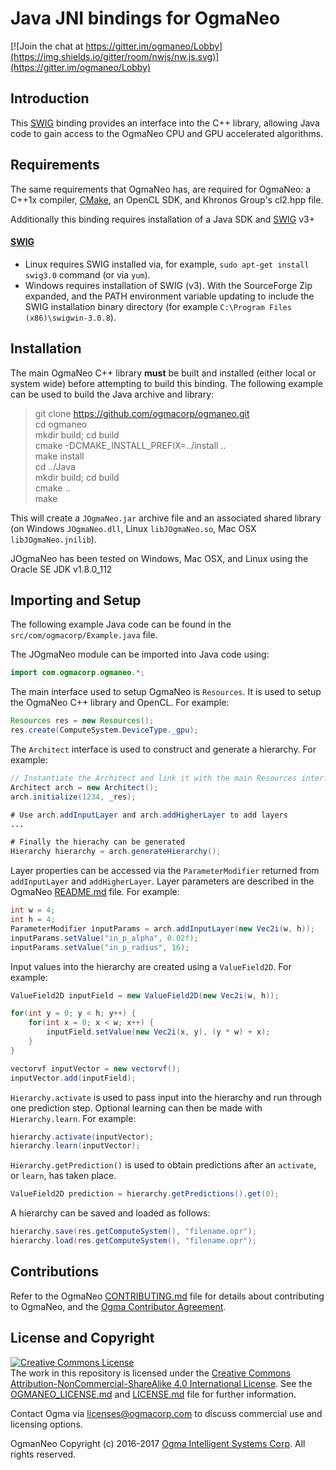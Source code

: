 <!---
  OgmaNeo
  Copyright(c) 2016-2017 Ogma Intelligent Systems Corp. All rights reserved.

  This copy of OgmaNeo is licensed to you under the terms described
  in the OGMANEO_LICENSE.md file included in this distribution.
--->

# Java JNI bindings for OgmaNeo

[![Join the chat at https://gitter.im/ogmaneo/Lobby](https://img.shields.io/gitter/room/nwjs/nw.js.svg)](https://gitter.im/ogmaneo/Lobby)

## Introduction

This [SWIG](http://www.swig.org/) binding provides an interface into the C++ library, allowing Java code to gain access to the OgmaNeo CPU and GPU accelerated algorithms.

## Requirements

The same requirements that OgmaNeo has, are required for OgmaNeo: a C++1x compiler, [CMake](https://cmake.org/), an OpenCL SDK, and Khronos Group's cl2.hpp file.

Additionally this binding requires installation of a Java SDK and [SWIG](http://www.swig.org/) v3+

#### [SWIG](http://www.swig.org/)

- Linux requires SWIG installed via, for example, ```sudo apt-get install swig3.0``` command (or via ```yum```).
- Windows requires installation of SWIG (v3). With the SourceForge Zip expanded, and the PATH environment variable updating to include the SWIG installation binary directory (for example `C:\Program Files (x86)\swigwin-3.0.8`).

## Installation

The main OgmaNeo C++ library **must** be built and installed (either local or system wide) before attempting to build this binding. The following example can be used to build the Java archive and library:

> git clone https://github.com/ogmacorp/ogmaneo.git  
> cd ogmaneo  
> mkdir build; cd build  
> cmake -DCMAKE_INSTALL_PREFIX=../install ..  
> make install  
> cd ../Java  
> mkdir build; cd build  
> cmake ..  
> make  

This will create a `JOgmaNeo.jar` archive file and an associated shared library (on Windows `JOgmaNeo.dll`, Linux `libJOgmaNeo.so`, Mac OSX `libJOgmaNeo.jnilib`).

JOgmaNeo has been tested on Windows, Mac OSX, and Linux using the Oracle SE JDK v1.8.0_112

## Importing and Setup

The following example Java code can be found in the `src/com/ogmacorp/Example.java` file.

The JOgmaNeo module can be imported into Java code using:

```java
import com.ogmacorp.ogmaneo.*;
```

The main interface used to setup OgmaNeo is `Resources`. It is used to setup the OgmaNeo C++ library and OpenCL. For example:
```java
Resources res = new Resources();
res.create(ComputeSystem.DeviceType._gpu);
```

The `Architect` interface is used to construct and generate a hierarchy. For example:
```java
// Instantiate the Architect and link it with the main Resources interface
Architect arch = new Architect();
arch.initialize(1234, _res);

# Use arch.addInputLayer and arch.addHigherLayer to add layers
...

# Finally the hierachy can be generated
Hierarchy hierarchy = arch.generateHierarchy();
```

Layer properties can be accessed via the `ParameterModifier` returned from `addInputLayer` and `addHigherLayer`. Layer parameters are described in the OgmaNeo [README.md](https://github.com/ogmacorp/OgmaNeo/blob/master/README.md) file. For example:
```java
int w = 4;
int h = 4;
ParameterModifier inputParams = arch.addInputLayer(new Vec2i(w, h));
inputParams.setValue("in_p_alpha", 0.02f);
inputParams.setValue("in_p_radius", 16);
```

Input values into the hierarchy are created using a `ValueField2D`. For example:
```java
ValueField2D inputField = new ValueField2D(new Vec2i(w, h));

for(int y = 0; y < h; y++) {
    for(int x = 0; x < w; x++) {
        inputField.setValue(new Vec2i(x, y), (y * w) + x);
    }
}

vectorvf inputVector = new vectorvf();
inputVector.add(inputField);
```

`Hierarchy.activate` is used to pass input into the hierarchy and run through one prediction step. Optional learning can then be made with `Hierarchy.learn`. For example:
```java
hierarchy.activate(inputVector);
hierarchy.learn(inputVector);
```

`Hierarchy.getPrediction()` is used to obtain predictions after an `activate`, or `learn`, has taken place.
```java
ValueField2D prediction = hierarchy.getPredictions().get(0);
```

A hierarchy can be saved and loaded as follows:
```java
hierarchy.save(res.getComputeSystem(), "filename.opr");
hierarchy.load(res.getComputeSystem(), "filename.opr");
```

## Contributions

Refer to the OgmaNeo [CONTRIBUTING.md](https://github.com/ogmacorp/OgmaNeo/blob/master/CONTRIBUTING.md) file for details about contributing to OgmaNeo, and the [Ogma Contributor Agreement](https://ogma.ai/wp-content/uploads/2016/09/OgmaContributorAgreement.pdf).

## License and Copyright

<a rel="license" href="http://creativecommons.org/licenses/by-nc-sa/4.0/"><img alt="Creative Commons License" style="border-width:0" src="https://i.creativecommons.org/l/by-nc-sa/4.0/88x31.png" /></a><br />The work in this repository is licensed under the <a rel="license" href="http://creativecommons.org/licenses/by-nc-sa/4.0/">Creative Commons Attribution-NonCommercial-ShareAlike 4.0 International License</a>. See the [OGMANEO_LICENSE.md](https://github.com/ogmacorp/OgmaNeo/blob/master/OGMANEO_LICENSE.md) and [LICENSE.md](https://github.com/ogmacorp/OgmaNeo/blob/master/LICENSE.md) file for further information.

Contact Ogma via licenses@ogmacorp.com to discuss commercial use and licensing options.

OgmanNeo Copyright (c) 2016-2017 [Ogma Intelligent Systems Corp](https://ogmacorp.com). All rights reserved.
